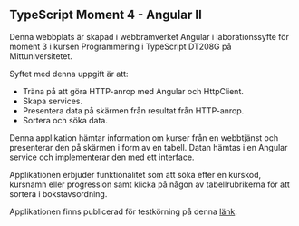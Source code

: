 ## TypeScript Moment 4 - Angular II

Denna webbplats är skapad i webbramverket Angular i laborationssyfte för moment 3 i kursen Programmering i TypeScript DT208G på Mittuniversitetet.

Syftet med denna uppgift är att:
* Träna på att göra HTTP-anrop med Angular och HttpClient.
* Skapa services.
* Presentera data på skärmen från resultat från HTTP-anrop.
* Sortera och söka data.

Denna applikation hämtar information om kurser från en webbtjänst och presenterar den på skärmen i form av en tabell. Datan hämtas i en Angular service och implementerar den med ett interface.

Applikationen erbjuder funktionalitet som att söka efter en kurskod, kursnamn eller progression samt klicka på någon av tabellrubrikerna för att sortera i bokstavsordning.

Applikationen finns publicerad för testkörning på denna [länk](https://typescript-moment4-maas2305.netlify.app/courses).
